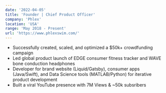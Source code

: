```yaml
---
date: '2022-04-05'
title: 'Founder | Chief Product Officer'
company: 'Phlex'
location: 'USA'
range: 'May 2018 - Present'
url: 'https://www.phlexswim.com/'
---
```


- Successfully created, scaled, and optimized a $50k+ crowdfunding campaign
- Led global product launch of EDGE consumer fitness tracker and WAVE bone conduction headphones
- Developer for brand website (Liquid/Gatsby), consumer apps (Java/Swift), and Data Science tools (MATLAB/Python) for iterative product development
- Built a viral YouTube presence with 7M Views & ~50k subsribers
